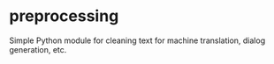 # preprocessing
Simple Python module for cleaning text for machine translation, dialog generation, etc.
